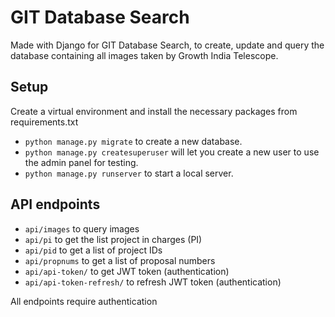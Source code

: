 # GIT Database Search
Made with Django for GIT Database Search, to create, update and query the database containing all images taken by Growth India Telescope.

## Setup
Create a virtual environment and install the necessary packages from requirements.txt
- `python manage.py migrate` to create a new database.
- `python manage.py createsuperuser` will let you create a new user to use the admin panel for testing.
- `python manage.py runserver` to start a local server.

## API endpoints
- `api/images` to query images
- `api/pi` to get the list project in charges (PI)
- `api/pid` to get a list of project IDs
- `api/propnums` to get a list of proposal numbers
- `api/api-token/` to get JWT token (authentication)
- `api/api-token-refresh/` to refresh JWT token (authentication)

All endpoints require authentication

